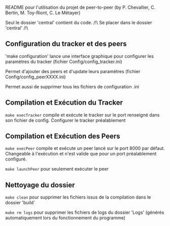 README pour l'utilisation du projet de peer-to-peer
(by P. Chevallier, C. Bertin, M. Toy-Riont, C. Le Métayer)

Seul le dossier 'central' contient du code. /!\ Se placer dans le dossier 'central' /!\


## Configuration du tracker et des peers

'make configuration' lance une interface graphique pour configurer les paramètres du tracker (fichier Config/config_tracker.ini)

Permet d'ajouter des peers et d'update leurs paramètres (fichier Config/config_peerXXXX.ini)

Permet aussi de supprimer tous les fichiers de configuration .ini



## Compilation et Exécution du Tracker

```make execTracker``` compile et exécute le tracker sur le port renseigné dans son fichier de config. Configurer le tracker préalablement



## Compilation et Exécution des Peers 

```make execPeer``` compile et exécute un peer lancé sur le port 8000 par défaut. Changeable à l'exécution et n'est valide que pour un port
préalablement configuré.

```make launchPeer``` pour seulement exécuter le peer



## Nettoyage du dossier 

```make clean``` pour supprimer les fichiers issus de la compilation dans le dossier 'build'

```make rm logs``` pour supprimer les fichiers de logs du dossier 'Logs' (générés automatiquement lors du fonctionnement du programme)
